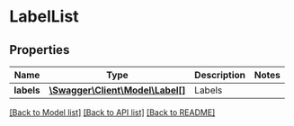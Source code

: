 # LabelList

## Properties
Name | Type | Description | Notes
------------ | ------------- | ------------- | -------------
**labels** | [**\Swagger\Client\Model\Label[]**](Label.md) | Labels | 

[[Back to Model list]](../README.md#documentation-for-models) [[Back to API list]](../README.md#documentation-for-api-endpoints) [[Back to README]](../README.md)


